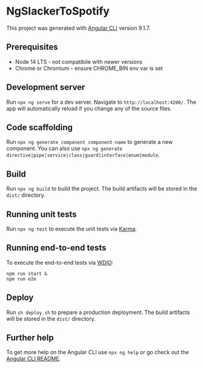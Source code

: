 # NgSlackerToSpotify

This project was generated with [Angular CLI](https://github.com/angular/angular-cli) version 9.1.7.

## Prerequisites

* Node 14 LTS - not compatibile with newer versions
* Chrome or Chromium - ensure CHROME_BIN env var is set

## Development server

Run `npx ng serve` for a dev server. Navigate to `http://localhost:4200/`. The app will automatically reload if you change any of the source files.

## Code scaffolding

Run `npx ng generate component component-name` to generate a new component. You can also use `npx ng generate directive|pipe|service|class|guard|interface|enum|module`.

## Build

Run `npx ng build` to build the project. The build artifacts will be stored in the `dist/` directory.

## Running unit tests

Run `npx ng test` to execute the unit tests via [Karma](https://karma-runner.github.io).

## Running end-to-end tests

To execute the end-to-end tests via [WDIO](http://webdriver.io):

```shell
npm run start &
npm run e2e
```

## Deploy

Run `sh deploy.sh` to prepare a production deployment. The build artifacts will be stored in the `dist/` directory.

## Further help

To get more help on the Angular CLI use `npx ng help` or go check out the [Angular CLI README](https://github.com/angular/angular-cli/blob/master/README.md).
